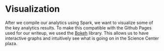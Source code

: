 # Visualization

After we compile our analytics using Spark, we want to visualize some of the
key analytics results.
To make this compatible with the Github Pages used for our writeup, we used
the [Bokeh](https://bokeh.pydata.org/en/latest/) library.
This allows us to have interactive graphs and intuitively see what is going
on in the Science Center plaza.